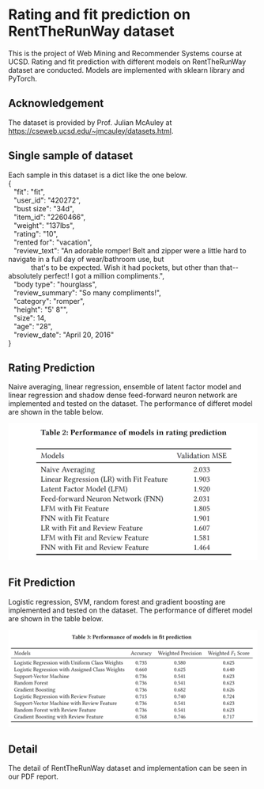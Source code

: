 # Rating and fit prediction on RentTheRunWay dataset

This is the project of Web Mining and Recommender Systems course at UCSD. Rating and fit prediction with different models on RentTheRunWay dataset are conducted. Models are implemented with sklearn library and PyTorch.

## Acknowledgement
The dataset is provided by Prof. Julian McAuley at https://cseweb.ucsd.edu/~jmcauley/datasets.html.

## Single sample of dataset
Each sample in this dataset is a dict like the one below.<br>
{<br>
  &ensp; "fit": "fit",<br>
  &ensp; "user_id": "420272",<br>
  &ensp; "bust size": "34d",<br>
  &ensp; "item_id": "2260466",<br>
  &ensp; "weight": "137lbs",<br>
  &ensp; "rating": "10",<br>
  &ensp; "rented for": "vacation",<br>
  &ensp; "review_text": "An adorable romper! Belt and zipper were a little hard to navigate in a full day of wear/bathroom use, but <br>
  &ensp;&ensp;&ensp;&ensp;&ensp;&ensp; that's to be expected. Wish it had pockets, but other than that-- absolutely perfect! I got a million compliments.",<br>
  &ensp; "body type": "hourglass",<br>
  &ensp; "review_summary": "So many compliments!",<br>
  &ensp; "category": "romper",<br>
  &ensp; "height": "5' 8\"",<br>
  &ensp; "size": 14,<br>
  &ensp; "age": "28",<br>
  &ensp; "review_date": "April 20, 2016"<br>
}<br>

## Rating Prediction
Naive averaging, linear regression, ensemble of latent factor model and linear regression and shadow dense feed-forward neuron network are implemented and tested on the dataset. The performance of differet model are shown in the table below.

![rating performance](./Figs/rating_performance.png "Performance of different models on rating prediction")

## Fit Prediction
Logistic regression, SVM, random forest and gradient boosting are implemented and tested on the dataset. The performance of differet model are shown in the table below.

![fit performance](./Figs/fit_performance.png "Performance of different models on fit prediction")

## Detail
The detail of RentTheRunWay dataset and implementation can be seen in our PDF report.
